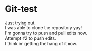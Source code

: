 # Git-test
Just trying out.\
I was able to clone the repository yay!\
I'm gonna try to push and pull edits now.\
Attempt #2 to push edits.\
I think im getting the hang of it now.
